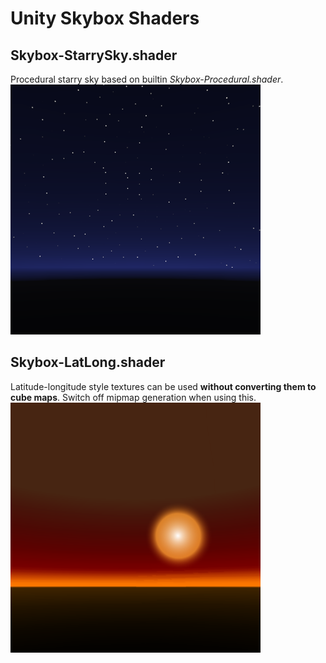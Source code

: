 # Unity Skybox Shaders

## Skybox-StarrySky.shader
Procedural starry sky based on builtin *Skybox-Procedural.shader*.
![StarrySky](Assets/Examples/StarrySkyScreenShot.png)

## Skybox-LatLong.shader
Latitude-longitude style textures can be used **without converting them to cube maps**. Switch off mipmap generation when using this.
![LatLong](Assets/Examples/LatLongScreenShot.png)
